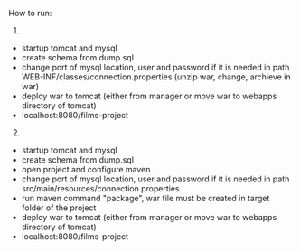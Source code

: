 How to run:

1)
- startup tomcat and mysql
- create schema from dump.sql
- change port of mysql location, user and password if it is needed in path WEB-INF/classes/connection.properties (unzip war, change, archieve in war)
- deploy war to tomcat (either from manager or move war to webapps directory of tomcat)
- localhost:8080/films-project

2)
- startup tomcat and mysql
- create schema from dump.sql
- open project and configure maven
- change port of mysql location, user and password if it is needed in path src/main/resources/connection.properties
- run maven command "package",  war file must be created in target folder of the project
- deploy war to tomcat (either from manager or move war to webapps directory of tomcat)
- localhost:8080/films-project


